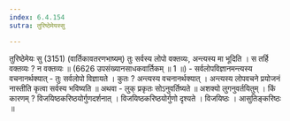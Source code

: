 ```yaml
---
index: 6.4.154
sutra: तुरिष्ठेमेयस्सु

---
```

तुरिष्ठेमेयः सु (3151) (वार्तिकावतरणभाष्यम्) तुः सर्वस्य लोपो वक्तव्यः, अन्त्यस्य मा भूदिति । स तर्हि वक्तव्यः ? न वक्तव्यः ॥ (6626 उपसंख्यानसाधकवार्तिकम् ॥ 1 ॥) - सर्वलोपविज्ञानमन्त्यस्य वचनानर्थक्यात् - तुः सर्वलोपो विज्ञायते । कुतः ? अन्त्यस्य वचनानर्थक्यात् । अन्त्यस्य लोपवचने प्रयोजनं नास्तीति कृत्वा सर्वस्य भविष्यति ॥ अथवा -  लुक् प्रकृतः सोऽनुवर्तिष्यते ॥ अशक्यो लुगनुवर्तयितुम् । किं कारणम् ? विजयिष्ठकरिष्ठयोर्गुणदर्शनात् । विजयिष्ठकरिष्ठयोर्गुणो दृश्यते । विजयिष्ठः । आसुतिङ्करिष्ठः ॥